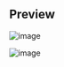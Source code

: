 ## Preview
![image](https://github.com/user-attachments/assets/91254ac1-7403-4c3c-9c61-4496b2515c21)


![image](https://github.com/user-attachments/assets/68f20e98-4e5a-421d-8ca2-0d319d32512f)
